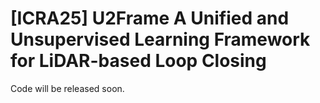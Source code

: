 # [ICRA25] U2Frame A Unified and Unsupervised Learning Framework for LiDAR-based Loop Closing
Code will be released soon.
